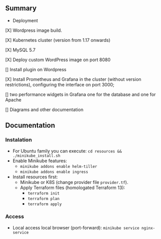 ## Summary
* Deployment

[X] Wordpress image build.

[X] Kubernetes cluster (version from 1.17 onwards)

[X] MySQL 5.7

[X] Deploy custom WordPress image on port 8080

[] Install plugin on Wordpress

[X] Install Prometheus and Grafana in the cluster (without version restrictions), configuring the interface on port 3000;

[] two performance widgets in Grafana one for the database and one for Apache

[] Diagrams and other documentation 

## Documentation
### Instalation
* For Ubuntu family you can execute: `cd resources && ./minikube_install.sh`
* Enable Minikube features: 
    * `minikube addons enable helm-tiller`
    * `minikube addons enable ingress`
* Install resources first:
    * Minikube or K8S (change provider file `provider.tf`).
    * Apply Terraform files (homologated Terraform 13):
        * `terraform init`
        * `terraform plan`
        * `terraform apply`

### Access
* Local access local browser (port-forward): `minikube service nginx-service`